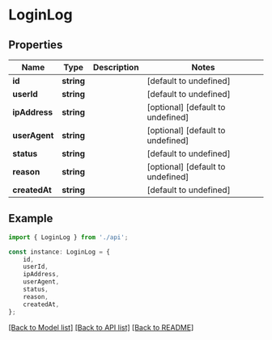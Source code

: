 # LoginLog


## Properties

Name | Type | Description | Notes
------------ | ------------- | ------------- | -------------
**id** | **string** |  | [default to undefined]
**userId** | **string** |  | [default to undefined]
**ipAddress** | **string** |  | [optional] [default to undefined]
**userAgent** | **string** |  | [optional] [default to undefined]
**status** | **string** |  | [default to undefined]
**reason** | **string** |  | [optional] [default to undefined]
**createdAt** | **string** |  | [default to undefined]

## Example

```typescript
import { LoginLog } from './api';

const instance: LoginLog = {
    id,
    userId,
    ipAddress,
    userAgent,
    status,
    reason,
    createdAt,
};
```

[[Back to Model list]](../README.md#documentation-for-models) [[Back to API list]](../README.md#documentation-for-api-endpoints) [[Back to README]](../README.md)
